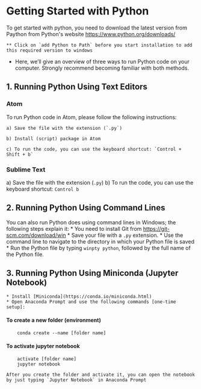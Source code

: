 ﻿# Getting Started with Python

To get started with python, you need to download the latest version from Paython from
Python's website https://www.python.org/downloads/

	** Click on `add Python to Path` before you start installation to add this required version to windows

* Here, we’ll give an overview of three ways to run Python code on your computer.
Strongly recommend becoming familiar with both methods.

## 1. Running Python Using Text Editors

### Atom
To run Python code in Atom, please follow the following instructions:

    a) Save the file with the extension (`.py`)

    b) Install (script) package in Atom

    c) To run the code, you can use the keyboard shortcut: `Control + Shift + b`


### Sublime Text
  a) Save the file with the extension (`.py`)
	b) To run the code, you can use the keyboard shortcut: `Control b`

## 2. Running Python Using Command Lines

You can also run Python does using command lines in Windows; the following steps explain it:
    * You need to install Git from https://git-scm.com/download/win
		* Save your file with a `.py` extension.
		* Use the command line to navigate to the directory in which your Python file is saved
		* Run the Python file by typing `winpty python`, followed by the full name of the Python file.


## 3. Running Python Using Miniconda (Jupyter Notebook)


  	* Install [Miniconda](https://conda.io/miniconda.html)
  	* Open Anaconda Prompt and use the following commands [one-time setup]:
  #### To create a new folder (environment)
        conda create --name [folder name]
  #### To activate jupyter notebook
        activate [folder name]
        jupyter notebook

	After you create the folder and activate it, you can open the notebook by just typing `Jupyter Notebook` in Anaconda Prompt
